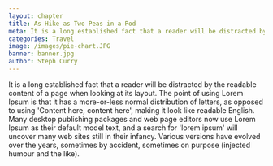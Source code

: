 ```yaml
---
layout: chapter
title: As Hike as Two Peas in a Pod
meta: It is a long established fact that a reader will be distracted by the readable content of a page when looking at its layout.
categories: Travel
image: /images/pie-chart.JPG
banner: banner.jpg
author: Steph Curry
---
```


It is a long established fact that a reader will be distracted by the readable content of a page when looking at its layout. The point of using Lorem Ipsum is that it has a more-or-less normal distribution of letters, as opposed to using 'Content here, content here', making it look like readable English. Many desktop publishing packages and web page editors now use Lorem Ipsum as their default model text, and a search for 'lorem ipsum' will uncover many web sites still in their infancy. Various versions have evolved over the years, sometimes by accident, sometimes on purpose (injected humour and the like).